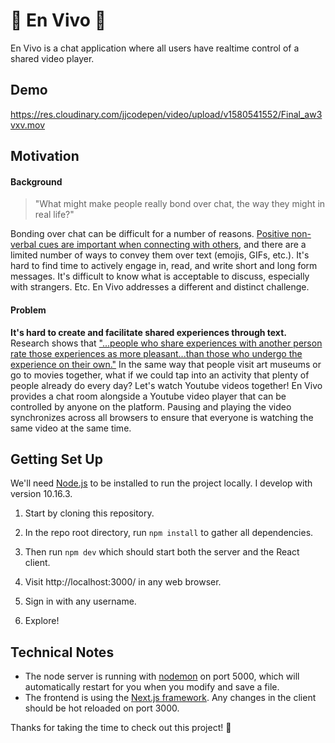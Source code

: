 # 🎉 En Vivo 🎉
En Vivo is a chat application where all users have realtime control of a shared video player.

## Demo
https://res.cloudinary.com/jjcodepen/video/upload/v1580541552/Final_aw3vxv.mov

## Motivation
#### Background

> "What might make people really bond over chat, the way they might in real life?"

Bonding over chat can be difficult for a number of reasons. [Positive non-verbal cues are important when connecting with others](http://faculty.sites.uci.edu/crhlab/files/2011/03/2015-Campos-Schoebi-Gonzaga-Gable-Keltner-2015.pdf), and there are a limited number of ways to convey them over text (emojis, GIFs, etc.). It's hard to find time to actively engage in, read, and write short and long form messages. It's difficult to know what is acceptable to discuss, especially with strangers. Etc. En Vivo addresses a different and distinct challenge.

#### Problem
**It's hard to create and facilitate shared experiences through text.** Research shows that ["...people who share experiences with another person rate those experiences as more pleasant...than those who undergo the experience on their own."](https://www.eurekalert.org/pub_releases/2014-10/afps-smb100714.php) In the same way that people visit art museums or go to movies together, what if we could tap into an activity that plenty of people already do every day? Let's watch Youtube videos together! En Vivo provides a chat room alongside a Youtube video player that can be controlled by anyone on the platform. Pausing and playing the video synchronizes across all browsers to ensure that everyone is watching the same video at the same time.


## Getting Set Up

We'll need [Node.js](https://nodejs.org/en/) to be installed to run the project locally. I develop with version 10.16.3.

1. Start by cloning this repository.

2. In the repo root directory, run `npm install` to gather all dependencies.

3. Then run `npm dev` which should start both the server and the React client.

4. Visit http://localhost:3000/ in any web browser.

5. Sign in with any username.

6. Explore!

## Technical Notes

- The node server is running with [nodemon](https://nodemon.io/) on port 5000, which will automatically restart for you when you modify and save a file.
- The frontend is using the [Next.js framework](https://nextjs.org/docs/getting-started). Any changes in the client should be hot reloaded on port 3000.

Thanks for taking the time to check out this project! 🙏
